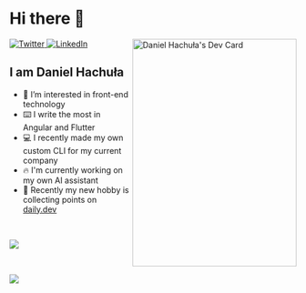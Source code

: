 # Hi there 👋

<div align="left">
  <a href="https://twitter.com/Daniel67570969">
    <img
      src="https://img.shields.io/twitter/follow/omBratteng?label=Twitter&logo=twitter&style=flat-square&color=1da1f2&logoColor=ffffff"
      alt="Twitter"
    />
  </a>
  <a href="https://www.linkedin.com/in/daniel-hachula">
    <img
      src="https://img.shields.io/static/v1?logo=linkedin&style=flat-square&color=0072b1&label=LinkedIn&message=%E2%98%86"
      alt="LinkedIn"
    />
  </a>

  <a href="https://api.daily.dev/proxydeer" target="_blank">
    <img
      width="288"
      height="400"
      align="right"
      src="https://api.daily.dev/devcards/e07dcd94aa994388931c48bc7ed76d56.png?r=6vk"
      alt="Daniel Hachuła's Dev Card"
    />
  </a>
</div>

## I am Daniel Hachuła

- 👀 I’m interested in front-end technology
- ⌨️ I write the most in Angular and Flutter
- 💻 I recently made my own custom CLI for my current company
- 🔥 I'm currently working on my own AI assistant
- 💪 Recently my new hobby is collecting points on [daily.dev](https://daily.dev/)

</br>
<p align="left">
  <a href="https://skillicons.dev">
    <img src="https://skillicons.dev/icons?i=angular,reactivex,flutter,dart,react,nextjs,ts,js,html,css,sass,nodejs,nestjs,spring&perline=8" />
  </a>
</p>
</br>

<p align="left">
  <a href="https://skillicons.dev">
    <img src="https://skillicons.dev/icons?i=supabase,firebase,gcp,git,docker,figma,materialui,bootstrap,jenkins,postgres,postman,bash,redux,regex,vite,vscode,webpack&perline=8" />
  </a>
</p>
